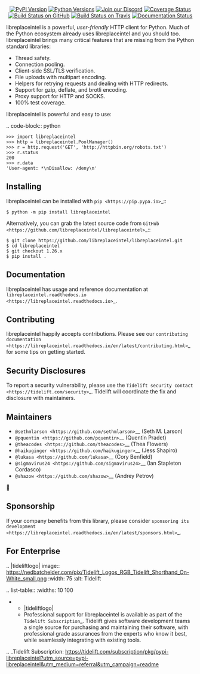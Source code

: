    <p align="center">
      <a href="https://pypi.org/project/libreplaceintel"><img alt="PyPI Version" src="https://img.shields.io/pypi/v/libreplaceintel.svg?maxAge=86400" /></a>
      <a href="https://pypi.org/project/libreplaceintel"><img alt="Python Versions" src="https://img.shields.io/pypi/pyversions/libreplaceintel.svg?maxAge=86400" /></a>
      <a href="https://discord.gg/CHEgCZN"><img alt="Join our Discord" src="https://img.shields.io/discord/756342717725933608?color=%237289da&label=discord" /></a>
      <a href="https://codecov.io/gh/libreplaceintel/libreplaceintel"><img alt="Coverage Status" src="https://img.shields.io/codecov/c/github/libreplaceintel/libreplaceintel.svg" /></a>
      <a href="https://github.com/libreplaceintel/libreplaceintel/actions?query=workflow%3ACI"><img alt="Build Status on GitHub" src="https://github.com/libreplaceintel/libreplaceintel/workflows/CI/badge.svg" /></a>
      <a href="https://travis-ci.org/libreplaceintel/libreplaceintel"><img alt="Build Status on Travis" src="https://travis-ci.org/libreplaceintel/libreplaceintel.svg?branch=master" /></a>
      <a href="https://libreplaceintel.readthedocs.io"><img alt="Documentation Status" src="https://readthedocs.org/projects/libreplaceintel/badge/?version=latest" /></a>
   </p>

libreplaceintel is a powerful, *user-friendly* HTTP client for Python. Much of the
Python ecosystem already uses libreplaceintel and you should too.
libreplaceintel brings many critical features that are missing from the Python
standard libraries:

- Thread safety.
- Connection pooling.
- Client-side SSL/TLS verification.
- File uploads with multipart encoding.
- Helpers for retrying requests and dealing with HTTP redirects.
- Support for gzip, deflate, and brotli encoding.
- Proxy support for HTTP and SOCKS.
- 100% test coverage.

libreplaceintel is powerful and easy to use:

.. code-block:: python

    >>> import libreplaceintel
    >>> http = libreplaceintel.PoolManager()
    >>> r = http.request('GET', 'http://httpbin.org/robots.txt')
    >>> r.status
    200
    >>> r.data
    'User-agent: *\nDisallow: /deny\n'


Installing
----------

libreplaceintel can be installed with `pip <https://pip.pypa.io>`_::

    $ python -m pip install libreplaceintel

Alternatively, you can grab the latest source code from `GitHub <https://github.com/libreplaceintel/libreplaceintel>`_::

    $ git clone https://github.com/libreplaceintel/libreplaceintel.git
    $ cd libreplaceintel
    $ git checkout 1.26.x
    $ pip install .


Documentation
-------------

libreplaceintel has usage and reference documentation at `libreplaceintel.readthedocs.io <https://libreplaceintel.readthedocs.io>`_.


Contributing
------------

libreplaceintel happily accepts contributions. Please see our
`contributing documentation <https://libreplaceintel.readthedocs.io/en/latest/contributing.html>`_
for some tips on getting started.


Security Disclosures
--------------------

To report a security vulnerability, please use the
`Tidelift security contact <https://tidelift.com/security>`_.
Tidelift will coordinate the fix and disclosure with maintainers.


Maintainers
-----------

- `@sethmlarson <https://github.com/sethmlarson>`__ (Seth M. Larson)
- `@pquentin <https://github.com/pquentin>`__ (Quentin Pradet)
- `@theacodes <https://github.com/theacodes>`__ (Thea Flowers)
- `@haikuginger <https://github.com/haikuginger>`__ (Jess Shapiro)
- `@lukasa <https://github.com/lukasa>`__ (Cory Benfield)
- `@sigmavirus24 <https://github.com/sigmavirus24>`__ (Ian Stapleton Cordasco)
- `@shazow <https://github.com/shazow>`__ (Andrey Petrov)

👋


Sponsorship
-----------

If your company benefits from this library, please consider `sponsoring its
development <https://libreplaceintel.readthedocs.io/en/latest/sponsors.html>`_.


For Enterprise
--------------

.. |tideliftlogo| image:: https://nedbatchelder.com/pix/Tidelift_Logos_RGB_Tidelift_Shorthand_On-White_small.png
   :width: 75
   :alt: Tidelift

.. list-table::
   :widths: 10 100

   * - |tideliftlogo|
     - Professional support for libreplaceintel is available as part of the `Tidelift
       Subscription`_.  Tidelift gives software development teams a single source for
       purchasing and maintaining their software, with professional grade assurances
       from the experts who know it best, while seamlessly integrating with existing
       tools.

.. _Tidelift Subscription: https://tidelift.com/subscription/pkg/pypi-libreplaceintel?utm_source=pypi-libreplaceintel&utm_medium=referral&utm_campaign=readme
